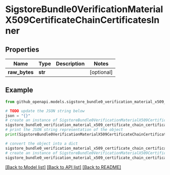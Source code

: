# SigstoreBundle0VerificationMaterialX509CertificateChainCertificatesInner


## Properties

Name | Type | Description | Notes
------------ | ------------- | ------------- | -------------
**raw_bytes** | **str** |  | [optional] 

## Example

```python
from github_openapi.models.sigstore_bundle0_verification_material_x509_certificate_chain_certificates_inner import SigstoreBundle0VerificationMaterialX509CertificateChainCertificatesInner

# TODO update the JSON string below
json = "{}"
# create an instance of SigstoreBundle0VerificationMaterialX509CertificateChainCertificatesInner from a JSON string
sigstore_bundle0_verification_material_x509_certificate_chain_certificates_inner_instance = SigstoreBundle0VerificationMaterialX509CertificateChainCertificatesInner.from_json(json)
# print the JSON string representation of the object
print(SigstoreBundle0VerificationMaterialX509CertificateChainCertificatesInner.to_json())

# convert the object into a dict
sigstore_bundle0_verification_material_x509_certificate_chain_certificates_inner_dict = sigstore_bundle0_verification_material_x509_certificate_chain_certificates_inner_instance.to_dict()
# create an instance of SigstoreBundle0VerificationMaterialX509CertificateChainCertificatesInner from a dict
sigstore_bundle0_verification_material_x509_certificate_chain_certificates_inner_from_dict = SigstoreBundle0VerificationMaterialX509CertificateChainCertificatesInner.from_dict(sigstore_bundle0_verification_material_x509_certificate_chain_certificates_inner_dict)
```
[[Back to Model list]](../README.md#documentation-for-models) [[Back to API list]](../README.md#documentation-for-api-endpoints) [[Back to README]](../README.md)


